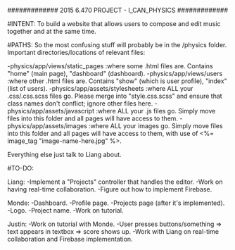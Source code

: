 ############# 2015 6.470 PROJECT - I_CAN_PHYSICS #############

#INTENT:
To build a website that allows users to compose and edit music together and at the same time.


#PATHS:
So the most confusing stuff will probably be in the /physics folder. Important directories/locations of relevant files:

-physics/app/views/static_pages		:where some .html files are. Contains "home" (main page), "dashboard" (dashboard).
-physics/app/views/users			:where other .html files are. Contains "show" (which is user profile), "index" (list of users).
-physics/app/assets/stylesheets		:where ALL your .css/.css.scss files go. Please merge into "style.css.scss" and ensure that class names don't conflict; ignore other files here.
-physics/app/assets/javascript		:where ALL your .js files go. Simply move files into this folder and all pages will have access to them.
-physics/app/assets/images			:where ALL your images go. Simply move files into this folder and all pages will have access to them, with use of <%= image_tag "image-name-here.jpg" %>.

Everything else just talk to Liang about.


#TO-DO:

Liang:
-Implement a "Projects" controller that handles the editor.
-Work on having real-time collaboration.
-Figure out how to implement Firebase.

Monde:
-Dashboard.
-Profile page.
-Projects page (after it's implemented).
-Logo.
-Project name.
-Work on tutorial.

Justin:
-Work on tutorial with Monde.
-User presses buttons/something => text appears in textbox => score shows up.
-Work with Liang on real-time collaboration and Firebase implementation.